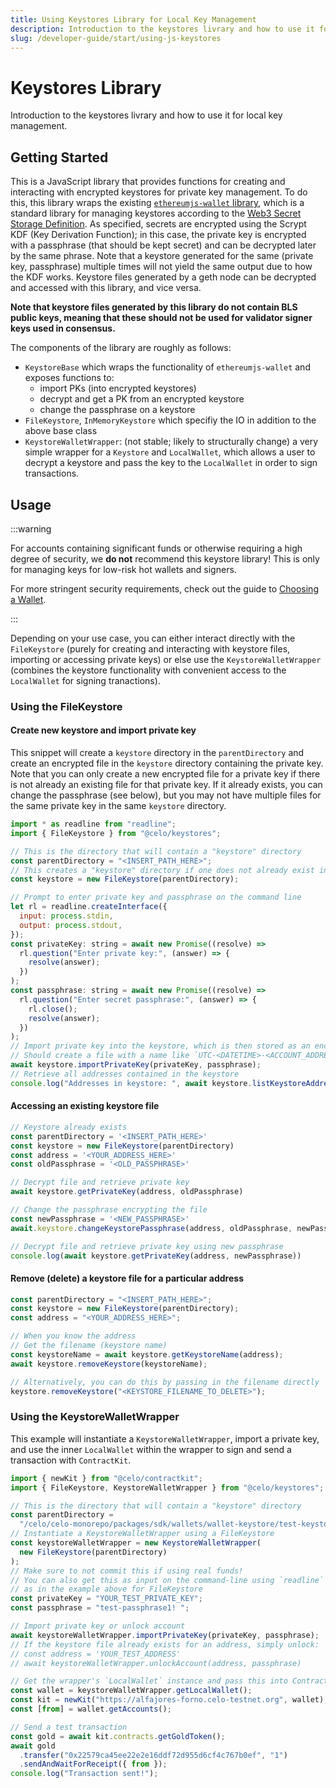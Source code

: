 ```yaml
---
title: Using Keystores Library for Local Key Management
description: Introduction to the keystores livrary and how to use it for local key management.
slug: /developer-guide/start/using-js-keystores
---
```

# Keystores Library

Introduction to the keystores livrary and how to use it for local key management.
## Getting Started

This is a JavaScript library that provides functions for creating and interacting with encrypted keystores for private key management. To do this, this library wraps the existing [`ethereumjs-wallet` library](https://github.com/ethereumjs/ethereumjs-wallet), which is a standard library for managing keystores according to the [Web3 Secret Storage Definition](https://github.com/ethereum/wiki/wiki/Web3-Secret-Storage-Definition). As specified, secrets are encrypted using the Scrypt KDF (Key Derivation Function); in this case, the private key is encrypted with a passphrase (that should be kept secret) and can be decrypted later by the same phrase. Note that a keystore generated for the same (private key, passphrase) multiple times will not yield the same output due to how the KDF works. Keystore files generated by a geth node can be decrypted and accessed with this library, and vice versa.

**Note that keystore files generated by this library do not contain BLS public keys, meaning that these should not be used for validator signer keys used in consensus.**

The components of the library are roughly as follows:

- `KeystoreBase` which wraps the functionality of `ethereumjs-wallet` and exposes functions to:
  - import PKs (into encrypted keystores)
  - decrypt and get a PK from an encrypted keystore
  - change the passphrase on a keystore
- `FileKeystore`, `InMemoryKeystore` which specifiy the IO in addition to the above base class
- `KeystoreWalletWrapper`: (not stable; likely to structurally change) a very simple wrapper for a `Keystore` and `LocalWallet`, which allows a user to decrypt a keystore and pass the key to the `LocalWallet` in order to sign transactions.

## Usage

:::warning

For accounts containing significant funds or otherwise requiring a high degree of security, we **do not** recommend this keystore library! This is only for managing keys for low-risk hot wallets and signers.

For more stringent security requirements, check out the guide to [Choosing a Wallet](/getting-started/wallets).

:::

Depending on your use case, you can either interact directly with the `FileKeystore` (purely for creating and interacting with keystore files, importing or accessing private keys) or else use the `KeystoreWalletWrapper` (combines the keystore functionality with convenient access to the `LocalWallet` for signing tranactions).

### Using the FileKeystore

#### Create new keystore and import private key

This snippet will create a `keystore` directory in the `parentDirectory` and create an encrypted file in the `keystore` directory containing the private key. Note that you can only create a new encrypted file for a private key if there is not already an existing file for that private key. If it already exists, you can change the passphrase (see below), but you may not have multiple files for the same private key in the same `keystore` directory.

```js
import * as readline from "readline";
import { FileKeystore } from "@celo/keystores";

// This is the directory that will contain a "keystore" directory
const parentDirectory = "<INSERT_PATH_HERE>";
// This creates a "keystore" directory if one does not already exist in the parentDirectory
const keystore = new FileKeystore(parentDirectory);

// Prompt to enter private key and passphrase on the command line
let rl = readline.createInterface({
  input: process.stdin,
  output: process.stdout,
});
const privateKey: string = await new Promise((resolve) =>
  rl.question("Enter private key:", (answer) => {
    resolve(answer);
  })
);
const passphrase: string = await new Promise((resolve) =>
  rl.question("Enter secret passphrase:", (answer) => {
    rl.close();
    resolve(answer);
  })
);
// Import private key into the keystore, which is then stored as an encrypted file
// Should create a file with a name like `UTC-<DATETIME>-<ACCOUNT_ADDRESS>`
await keystore.importPrivateKey(privateKey, passphrase);
// Retrieve all addresses contained in the keystore
console.log("Addresses in keystore: ", await keystore.listKeystoreAddresses());
```

#### Accessing an existing keystore file

```js
// Keystore already exists
const parentDirectory = '<INSERT_PATH_HERE>'
const keystore = new FileKeystore(parentDirectory)
const address = '<YOUR_ADDRESS_HERE>'
const oldPassphrase = '<OLD_PASSPHRASE>'

// Decrypt file and retrieve private key
await keystore.getPrivateKey(address, oldPassphrase)

// Change the passphrase encrypting the file
const newPassphrase = '<NEW_PASSPHRASE>'
await.keystore.changeKeystorePassphrase(address, oldPassphrase, newPassphrase)

// Decrypt file and retrieve private key using new passphrase
console.log(await keystore.getPrivateKey(address, newPassphrase))
```

#### Remove (delete) a keystore file for a particular address

```js
const parentDirectory = "<INSERT_PATH_HERE>";
const keystore = new FileKeystore(parentDirectory);
const address = "<YOUR_ADDRESS_HERE>";

// When you know the address
// Get the filename (keystore name)
const keystoreName = await keystore.getKeystoreName(address);
await keystore.removeKeystore(keystoreName);

// Alternatively, you can do this by passing in the filename directly
keystore.removeKeystore("<KEYSTORE_FILENAME_TO_DELETE>");
```

### Using the KeystoreWalletWrapper

This example will instantiate a `KeystoreWalletWrapper`, import a private key, and use the inner `LocalWallet` within the wrapper to sign and send a transaction with `ContractKit`.

```js
import { newKit } from "@celo/contractkit";
import { FileKeystore, KeystoreWalletWrapper } from "@celo/keystores";

// This is the directory that will contain a "keystore" directory
const parentDirectory =
  "/celo/celo-monorepo/packages/sdk/wallets/wallet-keystore/test-keystore-dir";
// Instantiate a KeystoreWalletWrapper using a FileKeystore
const keystoreWalletWrapper = new KeystoreWalletWrapper(
  new FileKeystore(parentDirectory)
);
// Make sure to not commit this if using real funds!
// You can also get this as input on the command-line using `readline`
// as in the example above for FileKeystore
const privateKey = "YOUR_TEST_PRIVATE_KEY";
const passphrase = "test-passphrase1! ";

// Import private key or unlock account
await keystoreWalletWrapper.importPrivateKey(privateKey, passphrase);
// If the keystore file already exists for an address, simply unlock:
// const address = 'YOUR_TEST_ADDRESS'
// await keystoreWalletWrapper.unlockAccount(address, passphrase)

// Get the wrapper's `LocalWallet` instance and pass this into ContractKit
const wallet = keystoreWalletWrapper.getLocalWallet();
const kit = newKit("https://alfajores-forno.celo-testnet.org", wallet);
const [from] = wallet.getAccounts();

// Send a test transaction
const gold = await kit.contracts.getGoldToken();
await gold
  .transfer("0x22579ca45ee22e2e16ddf72d955d6cf4c767b0ef", "1")
  .sendAndWaitForReceipt({ from });
console.log("Transaction sent!");
```
